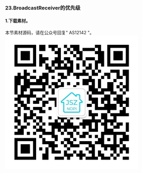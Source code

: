 ### 23.BroadcastReceiver的优先级
#### 1.下载素材。
本节素材源码，请在公众号回复" AS12142 "。
![title](https://raw.githubusercontent.com/JSZNopi/JSZImage/master/gitnote/2019/10/30/WXCODE-1572446034519.jpeg)